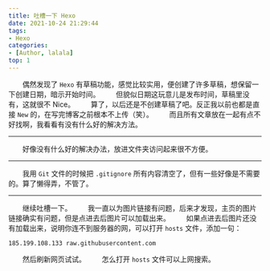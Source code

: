 ```yaml
---
title: 吐槽一下 Hexo
date: 2021-10-24 21:29:44
tags:
- Hexo
categories:
- [Author, lalala]
top: 1
---
```


&emsp;&emsp;偶然发现了 `Hexo` 有草稿功能，感觉比较实用，便创建了许多草稿，想保留一下创建日期，暗示开始时间。
&emsp;&emsp;但貌似日期这玩意儿是发布时间，草稿里没有，这就很不 Nice。
&emsp;&emsp;算了，以后还是不创建草稿了吧。反正我以前也都是直接 `New` 的，在写完博客之前根本不上传（笑）。
&emsp;&emsp;而且所有文章放在一起有点不好找啊，我看看有没有什么好的解决方法。

---

&emsp;&emsp;好像没有什么好的解决办法，放进文件夹访问起来很不方便。

---

&emsp;&emsp;我用 `Git` 文件的时候把 `.gitignore` 所有内容清空了，但有一些好像是不需要的。算了懒得弄，不管了。

---

&emsp;&emsp;继续吐槽一下。
&emsp;&emsp;我一直以为图片链接有问题，后来才发现，主页的图片链接确实有问题，但是点进去后图片可以加载出来。
&emsp;&emsp;如果点进去后图片还没有加载出来，说明你连不到服务器的网，可以打开 `hosts` 文件，添加一句：

```
185.199.108.133 raw.githubusercontent.com
```

&emsp;&emsp;然后刷新网页试试。
&emsp;&emsp;怎么打开 `hosts` 文件可以上网搜索。

